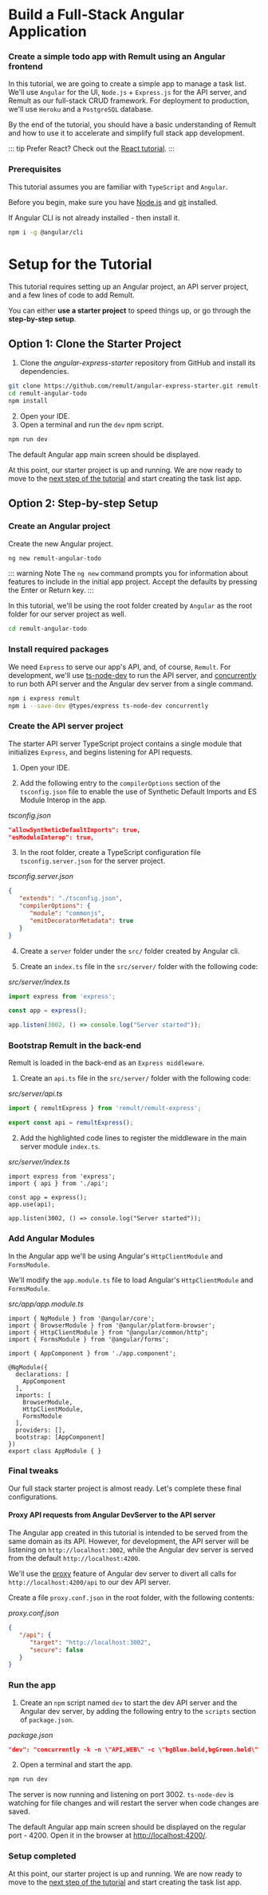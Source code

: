 # Build a Full-Stack Angular Application

### Create a simple todo app with Remult using an Angular frontend

In this tutorial, we are going to create a simple app to manage a task list. We'll use `Angular` for the UI, `Node.js` + `Express.js` for the API server, and Remult as our full-stack CRUD framework. For deployment to production, we'll use `Heroku` and a `PostgreSQL` database. 

By the end of the tutorial, you should have a basic understanding of Remult and how to use it to accelerate and simplify full stack app development.

::: tip Prefer React?
Check out the [React tutorial](../react/).
:::

### Prerequisites

This tutorial assumes you are familiar with `TypeScript` and `Angular`.

Before you begin, make sure you have [Node.js](https://nodejs.org) and [git](https://git-scm.com/) installed. <!-- consider specifying Node minimum version with npm -->

If Angular CLI is not already installed - then install it.
```sh
npm i -g @angular/cli
```

# Setup for the Tutorial
This tutorial requires setting up an Angular project, an API server project, and a few lines of code to add Remult.

You can either **use a starter project** to speed things up, or go through the **step-by-step setup**.

## Option 1: Clone the Starter Project

1. Clone the *angular-express-starter* repository from GitHub and install its dependencies.

```sh
git clone https://github.com/remult/angular-express-starter.git remult-angular-todo
cd remult-angular-todo
npm install
```

2. Open your IDE.
3. Open a terminal and run the `dev` npm script.

```sh
npm run dev
```

The default Angular app main screen should be displayed.

At this point, our starter project is up and running. We are now ready to move to the [next step of the tutorial](./entities.md) and start creating the task list app.

## Option 2: Step-by-step Setup

### Create an Angular project
Create the new Angular project.
```sh
ng new remult-angular-todo
```
::: warning Note
The `ng new` command prompts you for information about features to include in the initial app project. Accept the defaults by pressing the Enter or Return key.
:::

In this tutorial, we'll be using the root folder created by `Angular` as the root folder for our server project as well.
```sh
cd remult-angular-todo
```
### Install required packages
We need `Express` to serve our app's API, and, of course, `Remult`. For development, we'll use [ts-node-dev](https://www.npmjs.com/package/ts-node-dev) to run the API server, and [concurrently](https://www.npmjs.com/package/concurrently) to run both API server and the Angular dev server from a single command.
```sh
npm i express remult
npm i --save-dev @types/express ts-node-dev concurrently
```
### Create the API server project
The starter API server TypeScript project contains a single module that initializes `Express`, and begins listening for API requests.

1. Open your IDE.

2. Add the following entry to the `compilerOptions` section of the `tsconfig.json` file to enable the use of Synthetic Default Imports and ES Module Interop in the app.
   
*tsconfig.json*
```json
"allowSyntheticDefaultImports": true,
"esModuleInterop": true,
```

3. In the root folder, create a TypeScript configuration file `tsconfig.server.json` for the server project.

*tsconfig.server.json*
```json
{
   "extends": "./tsconfig.json",
   "compilerOptions": {
      "module": "commonjs",
      "emitDecoratorMetadata": true
   }
}
```

4. Create a `server` folder under the `src/` folder created by Angular cli.

5. Create an `index.ts` file in the `src/server/` folder with the following code:

*src/server/index.ts*
```ts
import express from 'express';

const app = express();

app.listen(3002, () => console.log("Server started"));
```

### Bootstrap Remult in the back-end
Remult is loaded in the back-end as an `Express middleware`.

1. Create an `api.ts` file in the `src/server/` folder with the following code:

*src/server/api.ts*
```ts
import { remultExpress } from 'remult/remult-express';

export const api = remultExpress();
```

2. Add the highlighted code lines to register the middleware in the main server module `index.ts`.

*src/server/index.ts*
```ts{2,5}
import express from 'express';
import { api } from './api';

const app = express();
app.use(api);

app.listen(3002, () => console.log("Server started"));
```

### Add Angular Modules

In the Angular app we'll be using Angular's `HttpClientModule` and `FormsModule`.

We'll modify the `app.module.ts` file to load Angular's `HttpClientModule` and `FormsModule`.

*src/app/app.module.ts*
```ts{3-4,14-15}
import { NgModule } from '@angular/core';
import { BrowserModule } from '@angular/platform-browser';
import { HttpClientModule } from "@angular/common/http";
import { FormsModule } from '@angular/forms';

import { AppComponent } from './app.component';

@NgModule({
  declarations: [
    AppComponent
  ],
  imports: [
    BrowserModule,
    HttpClientModule,
    FormsModule
  ],
  providers: [],
  bootstrap: [AppComponent]
})
export class AppModule { }
```


### Final tweaks

Our full stack starter project is almost ready. Let's complete these final configurations.

#### Proxy API requests from Angular DevServer to the API server
The Angular app created in this tutorial is intended to be served from the same domain as its API. 
However, for development, the API server will be listening on `http://localhost:3002`, while the Angular dev server is served from the default `http://localhost:4200`. 

We'll use the [proxy](https://angular.io/guide/build#proxying-to-a-backend-server) feature of Angular dev server to divert all calls for `http://localhost:4200/api` to our dev API server.

Create a file `proxy.conf.json` in the root folder, with the following contents:

*proxy.conf.json*
```json
{
   "/api": {
      "target": "http://localhost:3002",
      "secure": false
   }
}
```

### Run the app

1. Create an `npm` script named `dev` to start the dev API server and the Angular dev server, by adding the following entry to the `scripts` section of `package.json`.

*package.json*
```json
"dev": "concurrently -k -n \"API,WEB\" -c \"bgBlue.bold,bgGreen.bold\" \"ts-node-dev -P tsconfig.server.json src/server/\" \"ng serve --proxy-config proxy.conf.json --open\""
```
   
2. Open a terminal and start the app.
```sh
npm run dev
```

The server is now running and listening on port 3002. `ts-node-dev` is watching for file changes and will restart the server when code changes are saved.

The default Angular app main screen should be displayed on the regular port - 4200. Open it in the browser at [http://localhost:4200/](http://localhost:4200/).


### Setup completed
At this point, our starter project is up and running. We are now ready to move to the [next step of the tutorial](./entities.md) and start creating the task list app.
